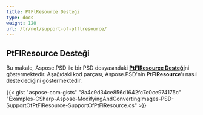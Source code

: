 ```yaml
---
title: PtFlResource Desteği
type: docs
weight: 120
url: /tr/net/support-of-ptflresource/
---
```


## **PtFlResource Desteği**
Bu makale, Aspose.PSD ile bir PSD dosyasındaki [**PtFlResource Desteği**](https://reference.aspose.com/psd/net/aspose.psd.fileformats.psd.layers.layerresources/ptflresource)ni göstermektedir. Aşağıdaki kod parçası, Aspose.PSD'nin **PtFlResource**'ı nasıl desteklediğini göstermektedir.

{{< gist "aspose-com-gists" "8a4c9d34ce856d1642fc7c0ce974175c" "Examples-CSharp-Aspose-ModifyingAndConvertingImages-PSD-SupportOfPtFlResource-SupportOfPtFlResource.cs" >}}
